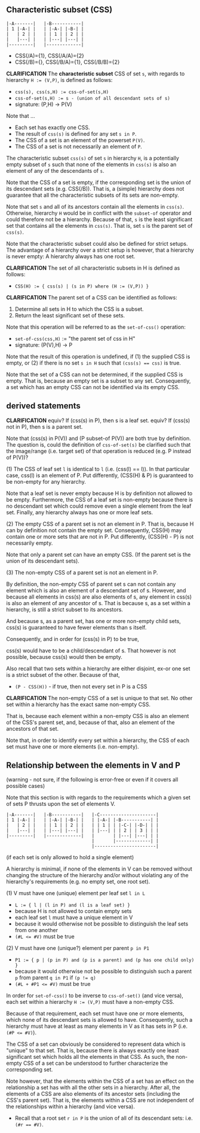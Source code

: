 
<!-- ======================================================================= -->
## Characteristic subset (CSS)

```
|-A-------|   |-B-----------|
| 1 |-A-| |   | |-A-| |-B-| |
|   | 2 | |   | | 1 | | 2 | |
|   |---| |   | |---| |---| |
|---------|   |-------------|
```

* CSS(/A)={1}, CSS(/A/A)={2}
* CSS(/B)={}, CSS(/B/A)={1}, CSS(/B/B)={2}

**CLARIFICATION**
The **characteristic subset** CSS of set `s`, with regards to
hierarchy `H := (V,P)`, is defined as follows:

* `css(s), css(s,H) := css-of-set(s,H)`
* `css-of-set(s,H) := s - (union of all descendant sets of s)`
* signature: (P,H) -> P(V)

Note that ...

* Each set has exactly one CSS.
* The result of `css(s)` is defined for any set `s in P`.
* The CSS of a set is an element of the powerset `P(V)`.
* The CSS of a set is not necessarily an element of `P`.

The characteristic subset `css(s)` of set `s` in hierarchy `H`, is a
potentially empty subset of `s` such that none of the elements in `css(s)`
is also an element of any of the descendants of `s`.

Note that the CSS of a set is empty, if the corresponding set is the union
of its descendant sets (e.g. CSS(/B)). That is, a (simple) hierarchy does
not guarantee that all the characteristic subsets of its sets are non-empty.

Note that set `s` and all of its ancestors contain all the elements in `css(s)`.
Otherwise, hierarchy `H` would be in conflict with the `subset-of` operator
and could therefore not be a hierarchy. Because of that, `s` is the least
significant set that contains all the elements in `css(s)`. That is, set `s`
is the parent set of `css(s)`.

Note that the characteristic subset could also be defined for strict setups.
The advantage of a hierarchy over a strict setup is however, that a hierarchy
is never empty: A hierarchy always has one root set.

**CLARIFICATION**
The set of all characteristic subsets in H is defined as follows:

* `CSS(H) := { css(s) | (s in P) where (H := (V,P)) }`

**CLARIFICATION**
The parent set of a CSS can be identified as follows:

1. Determine all sets in H to which the CSS is a subset.
2. Return the least significant set of these sets.

Note that this operation will be referred to as the `set-of-css()` operation:

* `set-of-css(css,H)` := "the parent set of css in H"
* signature: (P(V),H) -> P

Note that the result of this operation is undefined, if (1) the supplied CSS is
empty, or (2) if there is no set `s in H` such that `(css(s) == css)` is true.

Note that the set of a CSS can not be determined, if the supplied CSS is empty.
That is, because an empty set is a subset to any set. Consequently, a set which
has an empty CSS can not be identified via its empty CSS.

<!-- ======================================================================= -->
## derived statements

**CLARIFICATION**
equiv? If (css(s) in P), then s is a leaf set.
equiv? If (css(s) not in P), then s is a parent set.

Note that (css(s) in P(V)) and (P subset-of P(V)) are both true by definition.
The question is, could the definition of `css-of-set(s)` be clarified such that
the image/range (i.e. target set) of that operation is reduced (e.g. P instead
of P(V))?

(1) The CSS of leaf set `l` is identical to `l` (i.e. (css(l) == l)). In that
particular case, css(l) is an element of P. Put differently, (CSS(H) & P) is
guaranteed to be non-empty for any hierarchy.

Note that a leaf set is never empty because H is by definition not allowed to
be empty. Furthermore, the CSS of a leaf set is non-empty because there is no
descendant set which could remove even a single element from the leaf set.
Finally, any hierarchy always has one or more leaf sets.

(2) The empty CSS of a parent set is not an element in P. That is, because H
can by definition not contain the empty set. Consequently, CSS(H) may contain
one or more sets that are not in P. Put differently, (CSS(H) - P) is not
necessarily empty.

Note that only a parent set can have an empty CSS.
(If the parent set is the union of its descendant sets).

(3) The non-empty CSS of a parent set is not an element in P.

By definition, the non-empty CSS of parent set s can not contain any element
which is also an element of a descendant set of s. However, and because all
elements in css(s) are also elements of s, any element in css(s) is also an
element of any ancestor of s. That is because s, as a set within a hierarchy,
is still a strict subset to its ancestors.

And because s, as a parent set, has one or more non-empty child sets, css(s)
is guaranteed to have fewer elements than s itself.

Consequently, and in order for (css(s) in P) to be true,


css(s) would have to
be a child/descendant of s. That however is not possible, because css(s) would
then be empty.

Also recall that two sets within a hierarchy are either disjoint, ex-or one
set is a strict subset of the other. Because of that, 

<!-- ======================================================================= -->

* `(P - CSS(H))` - if true, then not every set in P is a CSS

**CLARIFICATION**
The non-empty CSS of a set is unique to that set.
No other set within a hierarchy has the exact same non-empty CSS.

That is, because each element within a non-empty CSS is also an element of the
CSS's parent set, and, because of that, also an element of the ancestors of that
set.

Note that, in order to identify every set within a hierarchy,
the CSS of each set must have one or more elements (i.e. non-empty).

<!-- ======================================================================= -->
## Relationship between the elements in V and P

(warning - not sure, if the following is error-free
or even if it covers all possible cases)

Note that this section is with regards to the requirements
which a given set of sets P thrusts upon the set of elements V.

```
|-A-------|   |-B-----------|   |-C---------------------|
| 1 |-A-| |   | |-A-| |-B-| |   | |-A-| |-B-----------| |
|   | 2 | |   | | 1 | | 2 | |   | | 1 | | |-C-| |-D-| | |
|   |---| |   | |---| |---| |   | |---| | | 2 | | 3 | | |
|---------|   |-------------|   |       | |---| |---| | |
                                |       |-------------| |
                                |-----------------------|
```

(if each set is only allowed to hold a single element)

A hierarchy is minimal, if none of the elements in V can be removed without
changing the structure of the hierarchy and/or without violating any of the
hierarchy's requirements (e.g. no empty set, one root set).

(1) V must have one (unique) element per leaf set `l in L`

* `L := { l | (l in P) and (l is a leaf set) }`
* because H is not allowed to contain empty sets
* each leaf set `l` must have a unique element in V
* because it would otherwise not be possible
  to distinguish the leaf sets from one another
* `(#L <= #V)` must be true

(2) V must have one (unique?) element per parent `p in P1`

* `P1 := { p | (p in P) and (p is a parent) and (p has one child only) }`
* because it would otherwise not be possible to distinguish
  such a parent `p` from parent `q in P1` if `(p != q)`
* `(#L + #P1 <= #V)` must be true

<!-- ======================================================================= -->

In order for `set-of-css()` to be inverse to `css-of-set()` (and vice versa),
each set within a hierarchy `H := (V,P)` must have a non-empty CSS.

Because of that requirement, each set must have one or more elements, which
none of its descendant sets is allowed to have. Consequently, such a
hierarchy must have at least as many elements in V as it has sets in P
(i.e. `(#P <= #V)`).

The CSS of a set can obviously be considered to represent data which is "unique"
to that set. That is, because there is always exactly one least significant set
which holds all the elements in that CSS. As such, the non-empty CSS of a set
can be understood to further characterize the corresponding set.

Note however, that the elements within the CSS of a set has an effect on the
relationship a set has with all the other sets in a hierarchy. After all, the
elements of a CSS are also elements of its ancestor sets (including the CSS's
parent set). That is, the elements within a CSS are not independent of the
relationships within a hierarchy (and vice versa).

* Recall that a root set `r in P` is the union of all of its descendant sets:
  i.e. `(#r == #V)`.
